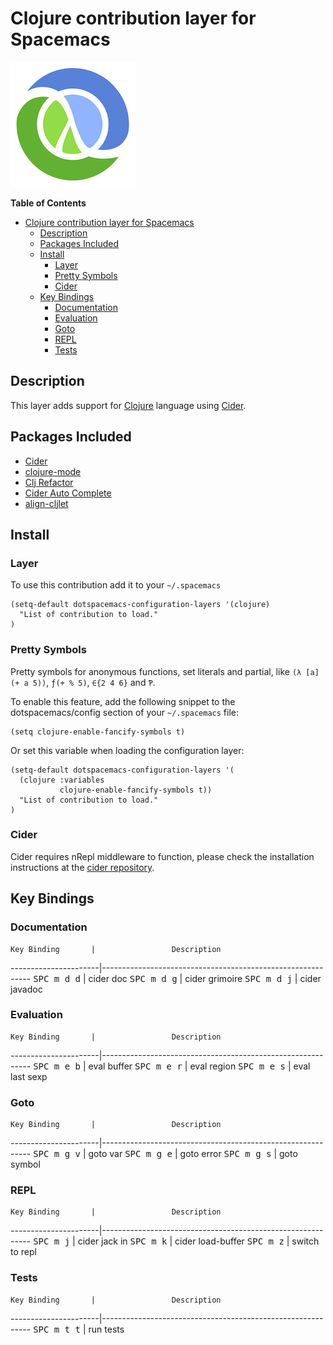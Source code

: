 # Clojure contribution layer for Spacemacs

![logo](img/clojure.png)

<!-- markdown-toc start - Don't edit this section. Run M-x markdown-toc/generate-toc again -->
**Table of Contents**

- [Clojure contribution layer for Spacemacs](#clojure-contribution-layer-for-spacemacs)
    - [Description](#description)
    - [Packages Included](#packages-included)
    - [Install](#install)
        - [Layer](#layer)
        - [Pretty Symbols](#pretty-symbols)
        - [Cider](#cider)
    - [Key Bindings](#key-bindings)
        - [Documentation](#documentation)
        - [Evaluation](#evaluation)
        - [Goto](#goto)
        - [REPL](#repl)
        - [Tests](#tests)

<!-- markdown-toc end -->

## Description

This layer adds support for [Clojure][] language using [Cider][].

## Packages Included

- [Cider][]
- [clojure-mode][]
- [Clj Refactor][]
- [Cider Auto Complete][]
- [align-cljlet][]

## Install

### Layer

To use this contribution add it to your `~/.spacemacs`

```elisp
(setq-default dotspacemacs-configuration-layers '(clojure)
  "List of contribution to load."
)
```

### Pretty Symbols

Pretty symbols for anonymous functions, set literals and partial, like `(λ [a] (+ a 5))`, `ƒ(+ % 5)`, `∈{2 4 6}` and `Ƥ`.

To enable this feature, add the following snippet to the dotspacemacs/config
section of your `~/.spacemacs` file:

```elisp
(setq clojure-enable-fancify-symbols t)
```

Or set this variable when loading the configuration layer:
```elisp
(setq-default dotspacemacs-configuration-layers '(
  (clojure :variables
           clojure-enable-fancify-symbols t))
  "List of contribution to load."
)
```

### Cider

Cider requires nRepl middleware to function, please check the installation
instructions at the [cider repository][cider_install].

## Key Bindings

### Documentation

    Key Binding       |                 Description
----------------------|------------------------------------------------------------
<kbd>SPC m d d</kbd>  | cider doc
<kbd>SPC m d g</kbd>  | cider grimoire
<kbd>SPC m d j</kbd>  | cider javadoc

### Evaluation

    Key Binding       |                 Description
----------------------|------------------------------------------------------------
<kbd>SPC m e b</kbd>  | eval buffer
<kbd>SPC m e r</kbd>  | eval region
<kbd>SPC m e s</kbd>  | eval last sexp

### Goto

    Key Binding       |                 Description
----------------------|------------------------------------------------------------
<kbd>SPC m g v</kbd>  | goto var
<kbd>SPC m g e</kbd>  | goto error
<kbd>SPC m g s</kbd>  | goto symbol

### REPL

    Key Binding       |                 Description
----------------------|------------------------------------------------------------
<kbd>SPC m j</kbd>    | cider jack in
<kbd>SPC m k</kbd>    | cider load-buffer
<kbd>SPC m z</kbd>    | switch to repl

### Tests

    Key Binding       |                 Description
----------------------|------------------------------------------------------------
<kbd>SPC m t t</kbd>  | run tests

[Clojure]: http://clojure.org
[Cider]: https://github.com/clojure-emacs/cider
[cider_install]: https://github.com/clojure-emacs/cider#installation
[clojure-mode]: https://github.com/clojure-emacs/clojure-mode
[Clj Refactor]: https://github.com/clojure-emacs/clj-refactor.el
[Cider Auto Complete]: https://github.com/clojure-emacs/ac-cider
[align-cljlet]: https://github.com/gstamp/align-cljlet
